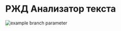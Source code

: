 # РЖД Анализатор текста
![example branch parameter](https://github.com/mikhailmogilnikov/text-analizer/actions/workflows/main.yml/badge.svg?branch=master)